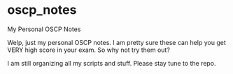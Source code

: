 # oscp_notes
My Personal OSCP Notes

Welp, just my personal OSCP notes. I am pretty sure these can help you get VERY high score in your exam. So why not try them out?

I am still organizing all my scripts and stuff. Please stay tune to the repo.